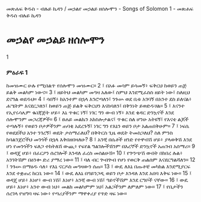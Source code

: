 ﻿
መጽሐፍ ቅዱስ - ብሉይ ኪዳን / መኃልየ መኃልይ ዘሰሎሞን - Songs of Solomon 1 - መጽሐፍ ቅዱስ ብሉይ ኪዳን
# መኃልየ መኃልይ ዘሰሎሞን
1
### ምዕራፍ 1
ከመዝሙር ሁሉ የሚበልጥ የሰሎሞን መዝሙር።
2 ፤ በአፉ መሳም ይሳመኝ፥ ፍቅርህ ከወይን ጠጅ ይልቅ መልካም ነውና።
3 ፤ ዘይትህ መልካም መዓዛ አለው፤ ስምህ እንደሚፈስስ ዘይት ነው፤ ስለዚህ ደናግል ወደዱህ።
4 ፤ ሳበኝ፥ ከአንተም በኋላ እንሮጣለን፤ ንጉሡ ወደ ቤቱ አገባኝ በአንተ ደስ ይለናል፥ ሐሤትም እናደርጋለን፤ ከወይን ጠጅ ይልቅ ፍቅርህን እናስባለን፤ በቅንነት ይወድዱሃል።
5 ፤ እናንተ የኢየሩሳሌም ቈነጃጅት ሆይ፥ እኔ ጥቁር ነኝ፤ ነገር ግን ውብ ነኝ፥ እንደ ቄዳር ድንኳኖች እንደ ሰሎሞንም መጋረጃዎች።
6 ፤ ፀሐይ መልኬን አክስሎታልና፤ ጥቁር ስለ ሆንሁ አትዩኝ፤ የእናቴ ልጆች ተጣሉኝ፥ የወይን ቦታዎችንም ጠባቂ አደረጉኝ፤ ነገር ግን የእኔን ወይን ቦታ አልጠበቅሁም።
7 ፤ ነፍሴ የወደደችህ አንተ ንገረኝ፤ ወዴት ታሰማራለህ? በቅትርስ ጊዜ ወዴት ትመስጋለህ? ስለ ምንስ ከባልንጀሮችህ መንጎች በኋላ እቅበዘበዛለሁ?
8 ፤ አንቺ በሴቶች ዘንድ የተዋብሽ ሆይ፥ ያላወቅሽ እንደ ሆነ የመንጎችን ፍለጋ ተከትለሽ ውጪ፥ የፍየል ግልገሎችሽንም በእረኞች ድንኳኖች አጠገብ አሰማሪ።
9 ፤ ወዳጄ ሆይ፥ በፈርዖን ሰረገሎች እንዳለ ፈረስ መሰልሁሽ።
10 ፤ የጕንጭሽ ውበት በከበረ ሉል፥ አንገትሽም በዕንቍ ድሪ ያማረ ነው።
11 ፤ ባለ ብር ጕብጕብ የሆነ የወርቅ ጠልሰም እናደርግልሻለን።
12 ፤ ንጉሡ በማዕዱ ሳለ፥ የእኔ ናርዶስ መዓዛውን ሰጠ።
13 ፤ ውዴ ለእኔ በጡቶቼ መካከል እንደሚያርፍ እንደ ተቋጠረ ከርቤ ነው።
14 ፤ ውዴ ለእኔ በዓይንጋዲ ወይን ቦታ እንዳለ እንደ አበባ እቅፍ ነው።
15 ፤ ወዳጄ ሆይ፥ እነሆ፥ ውብ ነሽ፤ እነሆ፥ አንቺ ውብ ነሽ፤ ዓይኖችሽም እንደ ርግቦች ናቸው።
16 ፤ ውዴ ሆይ፥ እነሆ፥ አንተ ውብ ነህ፥ መልከ መልካምም ነህ፤ አልጋችንም ለምለም ነው።
17 ፤ የቤታችን ሰረገላ የዝግባ ዛፍ ነው፥ የጣሪያችንም ማዋቀሪያ የጥድ ዛፍ ነው። 
